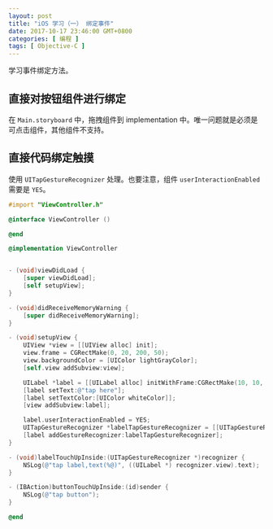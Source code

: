 ```yaml
---
layout: post
title: "iOS 学习（一） 绑定事件"
date: 2017-10-17 23:46:00 GMT+0800
categories: [ 编程 ]
tags: [ Objective-C ]
---
```


学习事件绑定方法。

<!-- more -->

## 直接对按钮组件进行绑定

在 `Main.storyboard` 中，拖拽组件到 implementation 中。唯一问题就是必须是可点击组件，其他组件不支持。

## 直接代码绑定触摸

使用 `UITapGestureRecognizer` 处理。也要注意，组件 `userInteractionEnabled` 需要是 `YES`。

```objective-c
#import "ViewController.h"

@interface ViewController ()

@end

@implementation ViewController


- (void)viewDidLoad {
    [super viewDidLoad];
    [self setupView];
}

- (void)didReceiveMemoryWarning {
    [super didReceiveMemoryWarning];
}

- (void)setupView {
    UIView *view = [[UIView alloc] init];
    view.frame = CGRectMake(0, 20, 200, 50);
    view.backgroundColor = [UIColor lightGrayColor];
    [self.view addSubview:view];

    UILabel *label = [[UILabel alloc] initWithFrame:CGRectMake(10, 10, 100, 20)];
    [label setText:@"tap here"];
    [label setTextColor:[UIColor whiteColor]];
    [view addSubview:label];

    label.userInteractionEnabled = YES;
    UITapGestureRecognizer *labelTapGestureRecognizer = [[UITapGestureRecognizer alloc] initWithTarget:self action:@selector(labelTouchUpInside:)];
    [label addGestureRecognizer:labelTapGestureRecognizer];
}

- (void)labelTouchUpInside:(UITapGestureRecognizer *)recognizer {
    NSLog(@"tap label,text(%@)", ((UILabel *) recognizer.view).text);
}

- (IBAction)buttonTouchUpInside:(id)sender {
    NSLog(@"tap button");
}

@end
```
